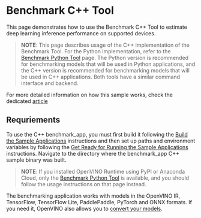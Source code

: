 # Benchmark C++ Tool

This page demonstrates how to use the Benchmark C++ Tool to estimate deep learning inference performance on supported devices.

> **NOTE**: This page describes usage of the C++ implementation of the Benchmark Tool. For the Python implementation, refer to the [Benchmark Python Tool](https://docs.openvino.ai/2024/learn-openvino/openvino-samples/benchmark-tool.html) page. The Python version is recommended for benchmarking models that will be used in Python applications, and the C++ version is recommended for benchmarking models that will be used in C++ applications. Both tools have a similar command interface and backend.

For more detailed information on how this sample works, check the dedicated [article](https://docs.openvino.ai/2024/learn-openvino/openvino-samples/benchmark-tool.html)

## Requriements

To use the C++ benchmark_app, you must first build it following the [Build the Sample Applications](https://docs.openvino.ai/2024/learn-openvino/openvino-samples.html) instructions and then set up paths and environment variables by following the [Get Ready for Running the Sample Applications](https://docs.openvino.ai/2024/learn-openvino/openvino-samples/get-started-demos.html) instructions. Navigate to the directory where the benchmark_app C++ sample binary was built.

> **NOTE**: If you installed OpenVINO Runtime using PyPI or Anaconda Cloud, only the [Benchmark Python Tool](https://docs.openvino.ai/2024/learn-openvino/openvino-samples/benchmark-tool.html) is available, and you should follow the usage instructions on that page instead.

The benchmarking application works with models in the OpenVINO IR, TensorFlow, TensorFlow Lite, PaddlePaddle, PyTorch and ONNX formats. If you need it, OpenVINO also allows you to [convert your models](https://docs.openvino.ai/2024/documentation/legacy-features/transition-legacy-conversion-api/legacy-conversion-api.html).
